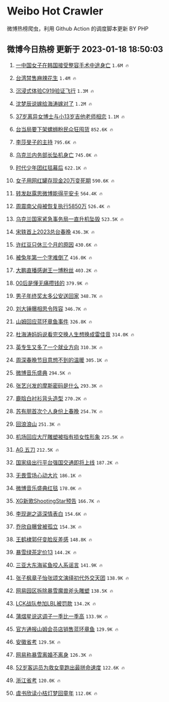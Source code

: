 # Weibo Hot Crawler 



微博热榜爬虫，利用 Github Action 的调度脚本更新 BY PHP 


## 微博今日热榜 更新于 2023-01-18 18:50:03 
1. [一中国女子在韩国接受整容手术中途身亡](https://s.weibo.com/weibo?q=%23%E4%B8%80%E4%B8%AD%E5%9B%BD%E5%A5%B3%E5%AD%90%E5%9C%A8%E9%9F%A9%E5%9B%BD%E6%8E%A5%E5%8F%97%E6%95%B4%E5%AE%B9%E6%89%8B%E6%9C%AF%E4%B8%AD%E9%80%94%E8%BA%AB%E4%BA%A1%23&t=31&band_rank=1&Refer=top) `1.6M 🔥` 

1. [台湾禁售麻辣花生](https://s.weibo.com/weibo?q=%23%E5%8F%B0%E6%B9%BE%E7%A6%81%E5%94%AE%E9%BA%BB%E8%BE%A3%E8%8A%B1%E7%94%9F%23&t=31&band_rank=2&Refer=top) `1.4M 🔥` 

1. [沉浸式体验C919验证飞行](https://s.weibo.com/weibo?q=%23%E6%B2%89%E6%B5%B8%E5%BC%8F%E4%BD%93%E9%AA%8CC919%E9%AA%8C%E8%AF%81%E9%A3%9E%E8%A1%8C%23&t=31&band_rank=3&Refer=top) `1.3M 🔥` 

1. [沈梦辰说嫁给海涛嫁对了](https://s.weibo.com/weibo?q=%23%E6%B2%88%E6%A2%A6%E8%BE%B0%E8%AF%B4%E5%AB%81%E7%BB%99%E6%B5%B7%E6%B6%9B%E5%AB%81%E5%AF%B9%E4%BA%86%23&t=31&band_rank=4&Refer=top) `1.2M 🔥` 

1. [37岁离异女博士与小13岁吉他老师相恋](https://s.weibo.com/weibo?q=%2337%E5%B2%81%E7%A6%BB%E5%BC%82%E5%A5%B3%E5%8D%9A%E5%A3%AB%E4%B8%8E%E5%B0%8F13%E5%B2%81%E5%90%89%E4%BB%96%E8%80%81%E5%B8%88%E7%9B%B8%E6%81%8B%23&t=31&band_rank=5&Refer=top) `1.1M 🔥` 

1. [台当局要下架螺蛳粉民众狂囤货](https://s.weibo.com/weibo?q=%23%E5%8F%B0%E5%BD%93%E5%B1%80%E8%A6%81%E4%B8%8B%E6%9E%B6%E8%9E%BA%E8%9B%B3%E7%B2%89%E6%B0%91%E4%BC%97%E7%8B%82%E5%9B%A4%E8%B4%A7%23&t=31&band_rank=6&Refer=top) `852.6K 🔥` 

1. [李莎旻子的主持](https://s.weibo.com/weibo?q=%23%E6%9D%8E%E8%8E%8E%E6%97%BB%E5%AD%90%E7%9A%84%E4%B8%BB%E6%8C%81%23&t=31&band_rank=7&Refer=top) `795.6K 🔥` 

1. [乌克兰内务部长坠机身亡](https://s.weibo.com/weibo?q=%23%E4%B9%8C%E5%85%8B%E5%85%B0%E5%86%85%E5%8A%A1%E9%83%A8%E9%95%BF%E5%9D%A0%E6%9C%BA%E8%BA%AB%E4%BA%A1%23&t=31&band_rank=8&Refer=top) `745.0K 🔥` 

1. [时代少年团红毯幕后](https://s.weibo.com/weibo?q=%23%E6%97%B6%E4%BB%A3%E5%B0%91%E5%B9%B4%E5%9B%A2%E7%BA%A2%E6%AF%AF%E5%B9%95%E5%90%8E%23&t=31&band_rank=9&Refer=top) `622.1K 🔥` 

1. [女子用网红罐存现金20万变死期](https://s.weibo.com/weibo?q=%23%E5%A5%B3%E5%AD%90%E7%94%A8%E7%BD%91%E7%BA%A2%E7%BD%90%E5%AD%98%E7%8E%B0%E9%87%9120%E4%B8%87%E5%8F%98%E6%AD%BB%E6%9C%9F%23&t=31&band_rank=10&Refer=top) `590.6K 🔥` 

1. [转发赵露思微博能得平安卡](https://s.weibo.com/weibo?q=%23%E8%BD%AC%E5%8F%91%E8%B5%B5%E9%9C%B2%E6%80%9D%E5%BE%AE%E5%8D%9A%E8%83%BD%E5%BE%97%E5%B9%B3%E5%AE%89%E5%8D%A1%23&t=31&band_rank=11&Refer=top) `564.4K 🔥` 

1. [周震南父母被恢复执行5850万](https://s.weibo.com/weibo?q=%23%E5%91%A8%E9%9C%87%E5%8D%97%E7%88%B6%E6%AF%8D%E8%A2%AB%E6%81%A2%E5%A4%8D%E6%89%A7%E8%A1%8C5850%E4%B8%87%23&t=31&band_rank=12&Refer=top) `526.4K 🔥` 

1. [乌克兰国家紧急事务局一直升机坠毁](https://s.weibo.com/weibo?q=%23%E4%B9%8C%E5%85%8B%E5%85%B0%E5%9B%BD%E5%AE%B6%E7%B4%A7%E6%80%A5%E4%BA%8B%E5%8A%A1%E5%B1%80%E4%B8%80%E7%9B%B4%E5%8D%87%E6%9C%BA%E5%9D%A0%E6%AF%81%23&t=31&band_rank=13&Refer=top) `523.5K 🔥` 

1. [宋轶首上2023总台春晚](https://s.weibo.com/weibo?q=%23%E5%AE%8B%E8%BD%B6%E9%A6%96%E4%B8%8A2023%E6%80%BB%E5%8F%B0%E6%98%A5%E6%99%9A%23&t=31&band_rank=14&Refer=top) `436.3K 🔥` 

1. [许红豆只休三个月的原因](https://s.weibo.com/weibo?q=%23%E8%AE%B8%E7%BA%A2%E8%B1%86%E5%8F%AA%E4%BC%91%E4%B8%89%E4%B8%AA%E6%9C%88%E7%9A%84%E5%8E%9F%E5%9B%A0%23&t=31&band_rank=15&Refer=top) `430.6K 🔥` 

1. [被兔年第一个字难倒了](https://s.weibo.com/weibo?q=%23%E8%A2%AB%E5%85%94%E5%B9%B4%E7%AC%AC%E4%B8%80%E4%B8%AA%E5%AD%97%E9%9A%BE%E5%80%92%E4%BA%86%23&t=31&band_rank=16&Refer=top) `416.0K 🔥` 

1. [大鹏直播感谢王一博粉丝](https://s.weibo.com/weibo?q=%23%E5%A4%A7%E9%B9%8F%E7%9B%B4%E6%92%AD%E6%84%9F%E8%B0%A2%E7%8E%8B%E4%B8%80%E5%8D%9A%E7%B2%89%E4%B8%9D%23&t=31&band_rank=17&Refer=top) `403.2K 🔥` 

1. [00后是懂无痛攒钱的](https://s.weibo.com/weibo?q=%2300%E5%90%8E%E6%98%AF%E6%87%82%E6%97%A0%E7%97%9B%E6%94%92%E9%92%B1%E7%9A%84%23&t=31&band_rank=18&Refer=top) `379.9K 🔥` 

1. [男子年终奖太多公安送回家](https://s.weibo.com/weibo?q=%23%E7%94%B7%E5%AD%90%E5%B9%B4%E7%BB%88%E5%A5%96%E5%A4%AA%E5%A4%9A%E5%85%AC%E5%AE%89%E9%80%81%E5%9B%9E%E5%AE%B6%23&t=31&band_rank=19&Refer=top) `348.7K 🔥` 

1. [刘大锤曝相思令阵容](https://s.weibo.com/weibo?q=%23%E5%88%98%E5%A4%A7%E9%94%A4%E6%9B%9D%E7%9B%B8%E6%80%9D%E4%BB%A4%E9%98%B5%E5%AE%B9%23&t=31&band_rank=20&Refer=top) `346.7K 🔥` 

1. [山姆回应蓝环章鱼事件](https://s.weibo.com/weibo?q=%23%E5%B1%B1%E5%A7%86%E5%9B%9E%E5%BA%94%E8%93%9D%E7%8E%AF%E7%AB%A0%E9%B1%BC%E4%BA%8B%E4%BB%B6%23&t=31&band_rank=21&Refer=top) `326.8K 🔥` 

1. [杜海涛妈妈说看完交换人生想换成雷佳音](https://s.weibo.com/weibo?q=%23%E6%9D%9C%E6%B5%B7%E6%B6%9B%E5%A6%88%E5%A6%88%E8%AF%B4%E7%9C%8B%E5%AE%8C%E4%BA%A4%E6%8D%A2%E4%BA%BA%E7%94%9F%E6%83%B3%E6%8D%A2%E6%88%90%E9%9B%B7%E4%BD%B3%E9%9F%B3%23&t=31&band_rank=22&Refer=top) `314.0K 🔥` 

1. [英专生又多了一个就业方向](https://s.weibo.com/weibo?q=%23%E8%8B%B1%E4%B8%93%E7%94%9F%E5%8F%88%E5%A4%9A%E4%BA%86%E4%B8%80%E4%B8%AA%E5%B0%B1%E4%B8%9A%E6%96%B9%E5%90%91%23&t=31&band_rank=23&Refer=top) `310.3K 🔥` 

1. [周深春晚节目意想不到的温暖](https://s.weibo.com/weibo?q=%23%E5%91%A8%E6%B7%B1%E6%98%A5%E6%99%9A%E8%8A%82%E7%9B%AE%E6%84%8F%E6%83%B3%E4%B8%8D%E5%88%B0%E7%9A%84%E6%B8%A9%E6%9A%96%23&t=31&band_rank=24&Refer=top) `305.1K 🔥` 

1. [微博音乐盛典](https://s.weibo.com/weibo?q=%E5%BE%AE%E5%8D%9A%E9%9F%B3%E4%B9%90%E7%9B%9B%E5%85%B8&t=31&band_rank=25&Refer=top) `294.5K 🔥` 

1. [张艺兴发的摩斯密码是什么](https://s.weibo.com/weibo?q=%23%E5%BC%A0%E8%89%BA%E5%85%B4%E5%8F%91%E7%9A%84%E6%91%A9%E6%96%AF%E5%AF%86%E7%A0%81%E6%98%AF%E4%BB%80%E4%B9%88%23&t=31&band_rank=26&Refer=top) `293.3K 🔥` 

1. [鹿晗白衬衫背头造型](https://s.weibo.com/weibo?q=%23%E9%B9%BF%E6%99%97%E7%99%BD%E8%A1%AC%E8%A1%AB%E8%83%8C%E5%A4%B4%E9%80%A0%E5%9E%8B%23&t=31&band_rank=27&Refer=top) `270.2K 🔥` 

1. [苏有朋首次个人身份上春晚](https://s.weibo.com/weibo?q=%23%E8%8B%8F%E6%9C%89%E6%9C%8B%E9%A6%96%E6%AC%A1%E4%B8%AA%E4%BA%BA%E8%BA%AB%E4%BB%BD%E4%B8%8A%E6%98%A5%E6%99%9A%23&t=31&band_rank=28&Refer=top) `254.7K 🔥` 

1. [回浪浪山](https://s.weibo.com/weibo?q=%23%E5%9B%9E%E6%B5%AA%E6%B5%AA%E5%B1%B1%23&t=31&band_rank=29&Refer=top) `251.3K 🔥` 

1. [机场回应大厅雕塑被指有损女性形象](https://s.weibo.com/weibo?q=%23%E6%9C%BA%E5%9C%BA%E5%9B%9E%E5%BA%94%E5%A4%A7%E5%8E%85%E9%9B%95%E5%A1%91%E8%A2%AB%E6%8C%87%E6%9C%89%E6%8D%9F%E5%A5%B3%E6%80%A7%E5%BD%A2%E8%B1%A1%23&t=31&band_rank=30&Refer=top) `225.5K 🔥` 

1. [AG 五刀](https://s.weibo.com/weibo?q=AG%20%E4%BA%94%E5%88%80&t=31&band_rank=31&Refer=top) `212.5K 🔥` 

1. [国家级出行平台强国交通即将上线](https://s.weibo.com/weibo?q=%23%E5%9B%BD%E5%AE%B6%E7%BA%A7%E5%87%BA%E8%A1%8C%E5%B9%B3%E5%8F%B0%E5%BC%BA%E5%9B%BD%E4%BA%A4%E9%80%9A%E5%8D%B3%E5%B0%86%E4%B8%8A%E7%BA%BF%23&t=31&band_rank=32&Refer=top) `187.2K 🔥` 

1. [无畏雪场心动大片](https://s.weibo.com/weibo?q=%23%E6%97%A0%E7%95%8F%E9%9B%AA%E5%9C%BA%E5%BF%83%E5%8A%A8%E5%A4%A7%E7%89%87%23&t=31&band_rank=33&Refer=top) `186.1K 🔥` 

1. [微博音乐盛典红毯](https://s.weibo.com/weibo?q=%23%E5%BE%AE%E5%8D%9A%E9%9F%B3%E4%B9%90%E7%9B%9B%E5%85%B8%E7%BA%A2%E6%AF%AF%23&t=31&band_rank=34&Refer=top) `178.0K 🔥` 

1. [XG新歌ShootingStar预告](https://s.weibo.com/weibo?q=%23XG%E6%96%B0%E6%AD%8CShootingStar%E9%A2%84%E5%91%8A%23&t=31&band_rank=35&Refer=top) `166.7K 🔥` 

1. [李现谢之遥深情表白](https://s.weibo.com/weibo?q=%23%E6%9D%8E%E7%8E%B0%E8%B0%A2%E4%B9%8B%E9%81%A5%E6%B7%B1%E6%83%85%E8%A1%A8%E7%99%BD%23&t=31&band_rank=36&Refer=top) `154.6K 🔥` 

1. [乔欣自曝曾被孤立](https://s.weibo.com/weibo?q=%23%E4%B9%94%E6%AC%A3%E8%87%AA%E6%9B%9D%E6%9B%BE%E8%A2%AB%E5%AD%A4%E7%AB%8B%23&t=31&band_rank=37&Refer=top) `154.3K 🔥` 

1. [王鹤棣郭仔变脸反差感](https://s.weibo.com/weibo?q=%23%E7%8E%8B%E9%B9%A4%E6%A3%A3%E9%83%AD%E4%BB%94%E5%8F%98%E8%84%B8%E5%8F%8D%E5%B7%AE%E6%84%9F%23&t=31&band_rank=38&Refer=top) `148.8K 🔥` 

1. [暴雪绿茶定价13](https://s.weibo.com/weibo?q=%23%E6%9A%B4%E9%9B%AA%E7%BB%BF%E8%8C%B6%E5%AE%9A%E4%BB%B713%23&t=31&band_rank=39&Refer=top) `144.2K 🔥` 

1. [三亚大东海鲨鱼咬人系谣言](https://s.weibo.com/weibo?q=%23%E4%B8%89%E4%BA%9A%E5%A4%A7%E4%B8%9C%E6%B5%B7%E9%B2%A8%E9%B1%BC%E5%92%AC%E4%BA%BA%E7%B3%BB%E8%B0%A3%E8%A8%80%23&t=31&band_rank=40&Refer=top) `141.9K 🔥` 

1. [张子枫章子怡张颂文演绎初代外交天团](https://s.weibo.com/weibo?q=%23%E5%BC%A0%E5%AD%90%E6%9E%AB%E7%AB%A0%E5%AD%90%E6%80%A1%E5%BC%A0%E9%A2%82%E6%96%87%E6%BC%94%E7%BB%8E%E5%88%9D%E4%BB%A3%E5%A4%96%E4%BA%A4%E5%A4%A9%E5%9B%A2%23&t=31&band_rank=41&Refer=top) `138.9K 🔥` 

1. [网易园区拆除暴雪魔兽斧头雕塑](https://s.weibo.com/weibo?q=%23%E7%BD%91%E6%98%93%E5%9B%AD%E5%8C%BA%E6%8B%86%E9%99%A4%E6%9A%B4%E9%9B%AA%E9%AD%94%E5%85%BD%E6%96%A7%E5%A4%B4%E9%9B%95%E5%A1%91%23&t=31&band_rank=42&Refer=top) `138.5K 🔥` 

1. [LCK战队参加LBL被罚款](https://s.weibo.com/weibo?q=%23LCK%E6%88%98%E9%98%9F%E5%8F%82%E5%8A%A0LBL%E8%A2%AB%E7%BD%9A%E6%AC%BE%23&t=31&band_rank=43&Refer=top) `134.2K 🔥` 

1. [蒲熠星说这调子一季比一季高](https://s.weibo.com/weibo?q=%23%E8%92%B2%E7%86%A0%E6%98%9F%E8%AF%B4%E8%BF%99%E8%B0%83%E5%AD%90%E4%B8%80%E5%AD%A3%E6%AF%94%E4%B8%80%E5%AD%A3%E9%AB%98%23&t=31&band_rank=44&Refer=top) `133.9K 🔥` 

1. [官方通报山姆会员店销售蓝环章鱼](https://s.weibo.com/weibo?q=%23%E5%AE%98%E6%96%B9%E9%80%9A%E6%8A%A5%E5%B1%B1%E5%A7%86%E4%BC%9A%E5%91%98%E5%BA%97%E9%94%80%E5%94%AE%E8%93%9D%E7%8E%AF%E7%AB%A0%E9%B1%BC%23&t=31&band_rank=45&Refer=top) `129.9K 🔥` 

1. [安徽省考](https://s.weibo.com/weibo?q=%23%E5%AE%89%E5%BE%BD%E7%9C%81%E8%80%83%23&t=31&band_rank=46&Refer=top) `129.5K 🔥` 

1. [网易称暴雪离婚不离身](https://s.weibo.com/weibo?q=%23%E7%BD%91%E6%98%93%E7%A7%B0%E6%9A%B4%E9%9B%AA%E7%A6%BB%E5%A9%9A%E4%B8%8D%E7%A6%BB%E8%BA%AB%23&t=31&band_rank=47&Refer=top) `126.3K 🔥` 

1. [52岁客运员为救女童跑出最拼命速度](https://s.weibo.com/weibo?q=%2352%E5%B2%81%E5%AE%A2%E8%BF%90%E5%91%98%E4%B8%BA%E6%95%91%E5%A5%B3%E7%AB%A5%E8%B7%91%E5%87%BA%E6%9C%80%E6%8B%BC%E5%91%BD%E9%80%9F%E5%BA%A6%23&t=31&band_rank=48&Refer=top) `122.6K 🔥` 

1. [浙江省考](https://s.weibo.com/weibo?q=%E6%B5%99%E6%B1%9F%E7%9C%81%E8%80%83&t=31&band_rank=49&Refer=top) `120.0K 🔥` 

1. [虞书欣读小桔灯梦回童年](https://s.weibo.com/weibo?q=%23%E8%99%9E%E4%B9%A6%E6%AC%A3%E8%AF%BB%E5%B0%8F%E6%A1%94%E7%81%AF%E6%A2%A6%E5%9B%9E%E7%AB%A5%E5%B9%B4%23&t=31&band_rank=50&Refer=top) `112.0K 🔥` 

